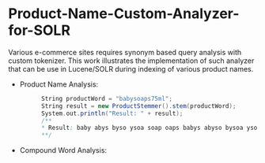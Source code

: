 # Product-Name-Custom-Analyzer-for-SOLR

Various e-commerce sites requires synonym based query analysis with custom tokenizer. This work illustrates the implementation of such analyzer that can be use in Lucene/SOLR during indexing of various product names.

- Product Name Analysis:
  ```Scala
        String productWord = "babysoaps75ml";
        String result = new ProductStemmer().stem(productWord);
        System.out.println("Result: " + result);
        /**
        * Result: baby abys byso ysoa soap oaps babys abyso bysoa ysoap soaps babysoaps 75 ml 75ml
        **/
  ```

- Compound Word Analysis:
